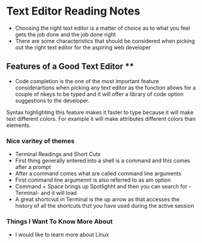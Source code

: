 # Text Editor Reading Notes
- Choosing the right text editor is a matter of choice as to what you feel gets the job done and the job done right
- There are some characteristics that should be considered when picking out the right text editor for the aspiring web developer
## Features of a Good Text Editor **
 - Code completion is the one of the most important feature considerartions when picking any text editor as the function allows for a couple of nkeys to be typed and it will offer a library of code option suggestions to the developer.

Syntax highlighting this feature makes it faster to type because it will make text different colors. For example it will make attributes different colors than elements.

### Nice varitey of themes

- Terminal Readings and Short Cuts
- First thing generally entered into a shell is a command and this comes after a prompt
- After a command comes what are called command line arguments
- First command line argumennt is also referred to as am option
- Command + Space brings up Spotlighht and then you can search for -Terminal- and it will load
- A great shortcvut in Terminal is the up arrow as that accesses the history of all the shortcuts thzt you have used   during the active session

### Things I Want To Know More About
- I would like to learn more about Linux
